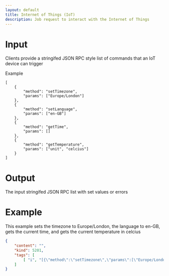 ```yaml
---
layout: default
title: Internet of Things (IoT)
description: Job request to interact with the Internet of Things
---
```


# Input

Clients provide a stringifed JSON RPC style list of commands that an IoT device can trigger

Example

```jsonc
[
    {
        "method": "setTimezone",
        "params": ["Europe/London"]
    },
    {
        "method": "setLanguage",
        "params": ["en-GB"]
    },
    {
        "method": "getTime",
        "params": []
    },
    {
        "method": "getTemperature",
        "params": ["unit", "celcius"]
    }
]
```

# Output

The input stringifed JSON RPC list with set values or errors

# Example

This example sets the timezone to Europe/London, the language to en-GB, gets the current time, and gets the current temperature in celcius

```json
{
    "content": "",
    "kind": 5201,
    "tags": [
        [ "i", "[{\"method\":\"setTimezone\",\"params\":[\"Europe/London\"]},{\"method\":\"setLanguage\",\"params\":[\"en-GB\"]},{\"method\":\"getTime\",\"params\":[]},{\"method\":\"setTemperature\",\"params\":[\"unit\",\"celcius\"]}]" ]
    ]
}
```
